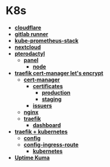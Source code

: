 <!-- generated by markdown-notes-tree -->

# K8s

<!-- optional markdown-notes-tree directory description starts here -->

<!-- optional markdown-notes-tree directory description ends here -->

- [**cloudflare**](cloudflare)
- [**gitlab runner**](gitlab-runner)
- [**kube-prometheus-stack**](kube-prometheus-stack)
- [**nextcloud**](nextcloud)
- [**pterodactyl**](pterodactyl)
    - [**panel**](pterodactyl/panel)
        - [**node**](pterodactyl/panel/node)
- [**traefik cert-manager let's encrypt**](traefik-cert-manager)
    - [**cert-manager**](traefik-cert-manager/cert-manager)
        - [**certificates**](traefik-cert-manager/cert-manager/certificates)
            - [**production**](traefik-cert-manager/cert-manager/certificates/production)
            - [**staging**](traefik-cert-manager/cert-manager/certificates/staging)
        - [**issuers**](traefik-cert-manager/cert-manager/issuers)
    - [**nginx**](traefik-cert-manager/nginx)
    - [**traefik**](traefik-cert-manager/traefik)
        - [**dashboard**](traefik-cert-manager/traefik/dashboard)
- [**traefik + kubernetes**](traefik2-k3s-rancher)
    - [**config**](traefik2-k3s-rancher/config)
    - [**config-ingress-route**](traefik2-k3s-rancher/config-ingress-route)
        - [**kubernetes**](traefik2-k3s-rancher/config-ingress-route/kubernetes)
- [**Uptime Kuma**](uptime-kuma)
